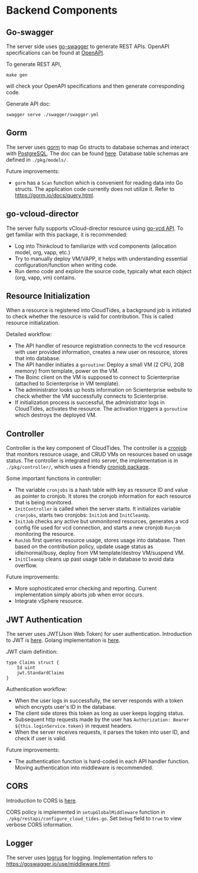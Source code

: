 # Backend Components
## Go-swagger

The server side uses [go-swagger](https://github.com/go-swagger/go-swagger) to generate REST APIs. OpenAPI specifications can be found at [OpenAPI](https://swagger.io/specification/v2/).

To generate REST API,

```
make gen
```

will check your OpenAPI specifications and then generate corresponding code.

Generate API doc:
```
swagger serve ./swagger/swagger.yml
```

## Gorm

The server uses [gorm](https://github.com/go-gorm/gorm) to map Go structs to database schemas and interact with [PostgreSQL](https://www.postgresql.org/). The doc can be found [here](https://gorm.io/docs/). Database table schemas are defined in `./pkg/models/`.

Future improvements:
- `gorm` has a `Scan` function which is convenient for reading data into Go structs. The application code currently does not utilize it. Refer to https://gorm.io/docs/query.html.

## go-vcloud-director

The server fully supports vCloud-director resource using [go-vcd API](https://github.com/vmware/go-vcloud-director). To get familiar with this package, it is recommended:
- Log into Thinkcloud to familiarize with vcd components (allocation model, org, vapp, etc.)
- Try to manually deploy VM/VAPP, it helps with understanding essential configuration/function when writing code.
- Run demo code and explore the source code, typically what each object (org, vapp, vm) contains.

## Resource Initialization

When a resource is registered into CloudTides, a background job is initiated to check whether the resource is valid for contribution. This is called resource initialization.

Detailed workflow:
- The API handler of resource registration connects to the vcd resource with user provided information, creates a new user on resource, stores that into database.
- The API handler initiates a `goroutine`: Deploy a small VM (2 CPU, 2GB memory) from template, power on the VM.
- The Boinc client on the VM is supposed to connect to Scienterprise (attached to Scienterprise in VM template).
- The administrator looks up hosts information on Scienterprise website to check whether the VM successfully connects to Scienterprise.
- If initialization process is successful, the administrator logs in CloudTides, activates the resource. The activation triggers a `goroutine` which destroys the deployed VM.

## Controller

Controller is the key component of CloudTides. The controller is a [cronjob](https://ostechnix.com/a-beginners-guide-to-cron-jobs/) that monitors resource usage, and CRUD VMs on resources based on usage status. The controller is integrated into server, the implementation is in `./pkg/controller/`, which uses a friendly [cronjob package](https://github.com/robfig/cron).

Some important functions in controller:
- The variable `cronjobs` is a hash table with key as resource ID and value as pointer to cronjob. It stores the cronjob information for each resource that is being monitored.
- `InitController` is called when the server starts. It initializes variable `cronjobs`, starts two cronjobs: `InitJob` and `InitCleanUp`.
- `InitJob` checks any active but unmonitored resources, generates a vcd config file used for vcd connection, and starts a new cronjob `Runjob` monitoring the resource.
- `RunJob` first queries resource usage, stores usage into database. Then based on the contribution policy, update usage status as idle/normal/busy, deploy from VM template/destroy VM/suspend VM.
- `InitCleanUp` cleans up past usage table in database to avoid data overflow.

Future improvements:
- More sophosticated error checking and reporting. Current implementation simply aborts job when error occurs.
- Integrate vSphere resource.

## JWT Authentication

The server uses JWT(Json Web Token) for user authentication. Introduction to JWT is [here](http://self-issued.info/docs/draft-ietf-oauth-json-web-token.html). Golang implementation is [here](https://github.com/dgrijalva/jwt-go).

JWT claim definition:
```
type Claims struct {
	Id uint
	jwt.StandardClaims
}
```

Authentication workflow:
- When the user logs in successfully, the server responds with a token which encrypts user's ID in the database.
- The client side stores this token as long as user keeps logging status.
- Subsequent http requests made by the user has `Authorization: Bearer ${this.loginService.token}` in request headers.
- When the server receives requests, it parses the token into user ID, and check if user is valid.

Future improvements:
- The authentication function is hard-coded in each API handler function. Moving authentication into middleware is recommended.

## CORS

Introduction to CORS is [here](https://developer.mozilla.org/en-US/docs/Web/HTTP/CORS).

CORS policy is implemented in `setupGlobalMiddleware` function in `./pkg/restapi/configure_cloud_tides.go`. Set `Debug` field to `true` to view verbose CORS information.

## Logger

The server uses [logrus](https://github.com/Sirupsen/logrus) for logging. Implementation refers to https://goswagger.io/use/middleware.html. 
